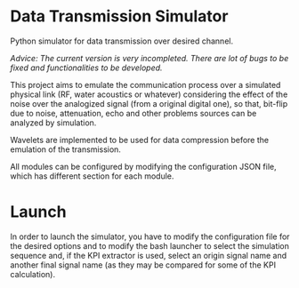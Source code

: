 # Data Transmission Simulator
Python simulator for data transmission over desired channel. 

*Advice: The current version is very incompleted. There are lot of bugs to be fixed and functionalities to be developed.*

This project aims to emulate the communication process over a simulated physical link (RF, water acoustics or whatever) considering the effect of the noise over the analogized signal (from a original digital one), so that, bit-flip due to noise, attenuation, echo and other problems sources can be analyzed by simulation.

Wavelets are implemented to be used for data compression before the emulation of the transmission. 

All modules can be configured by modifying the configuration JSON file, which has different section for each module.

# Launch
In order to launch the simulator, you have to modify the configuration file for the desired options and to modify the bash launcher to select the simulation sequence and, if the KPI extractor is used, select an origin signal name and another final signal name (as they may be compared for some of the KPI calculation).
